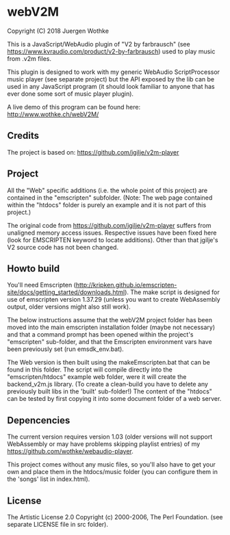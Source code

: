 # webV2M

Copyright (C) 2018 Juergen Wothke

This is a JavaScript/WebAudio plugin of "V2 by farbrausch" (see https://www.kvraudio.com/product/v2-by-farbrausch) 
used to play music from .v2m files.
 
This plugin is designed to work with my generic WebAudio ScriptProcessor music player (see separate project)
but the API exposed by the lib can be used in any JavaScript program (it should look familiar to anyone 
that has ever done some sort of music player plugin). 


A live demo of this program can be found here: http://www.wothke.ch/webV2M/


## Credits

The project is based on: https://github.com/jgilje/v2m-player


## Project

All the "Web" specific additions (i.e. the whole point of this project) are contained in the 
"emscripten" subfolder. (Note: The web page contained within the "htdocs" folder is purely an example
and it is not part of this project.)

The original code from https://github.com/jgilje/v2m-player suffers 
from unaligned memory access issues. Respective issues have been fixed here (look for EMSCRIPTEN 
keyword to locate additions). Other than that jgilje's V2 source code has not been changed.


## Howto build

You'll need Emscripten (http://kripken.github.io/emscripten-site/docs/getting_started/downloads.html). The make script 
is designed for use of emscripten version 1.37.29 (unless you want to create WebAssembly output, older versions might 
also still work).

The below instructions assume that the webV2M project folder has been moved into the main emscripten 
installation folder (maybe not necessary) and that a command prompt has been opened within the 
project's "emscripten" sub-folder, and that the Emscripten environment vars have been previously 
set (run emsdk_env.bat).

The Web version is then built using the makeEmscripten.bat that can be found in this folder. The 
script will compile directly into the "emscripten/htdocs" example web folder, were it will create 
the backend_v2m.js library. (To create a clean-build you have to delete any previously built libs in the 
'built' sub-folder!) The content of the "htdocs" can be tested by first copying it into some 
document folder of a web server. 


## Depencencies

The current version requires version 1.03 (older versions will not
support WebAssembly or may have problems skipping playlist entries) 
of my https://github.com/wothke/webaudio-player.

This project comes without any music files, so you'll also have to get your own and place them
in the htdocs/music folder (you can configure them in the 'songs' list in index.html).


## License

The Artistic License 2.0 Copyright (c) 2000-2006, The Perl Foundation. (see separate LICENSE file in src folder).
